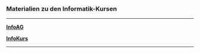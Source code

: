 ### Materialien zu den Informatik-Kursen

----------------------------------------------

__[InfoAG](https://ktheu.github.io/InfoAG/)__

__[InfoKurs](https://ktheu.github.io/InfoKurs/)__

------------------------------------------------ 

 